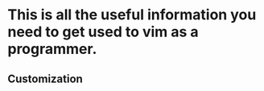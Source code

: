 # This is all the useful information you need to get used to vim as a programmer.

## Customization
